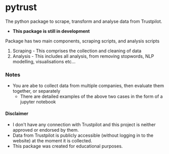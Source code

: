 # pytrust

The python package to scrape, transform and analyse data from Trustpilot.

- <b>This package is still in development</b>


Package has two main components, scraping scripts, and analysis scripts
1. Scraping - This comprises the collection and cleaning of data
2. Analysis - This includes all analysis, from removing stopwords, NLP modelling, visualisations etc...


### Notes
- You are abe to collect data from multiple companies, then evaluate them together, or separately
	- There are detailed examples of the above two cases in the form of a jupyter notebook



#### Disclaimer
- I don't have any connection with Trustpilot and this project is neither approved or endorsed by them.
- Data from Trustpilot is publicly accessible (without logging in to the website) at the moment it is collected.
- This package was created for educational purposes.
